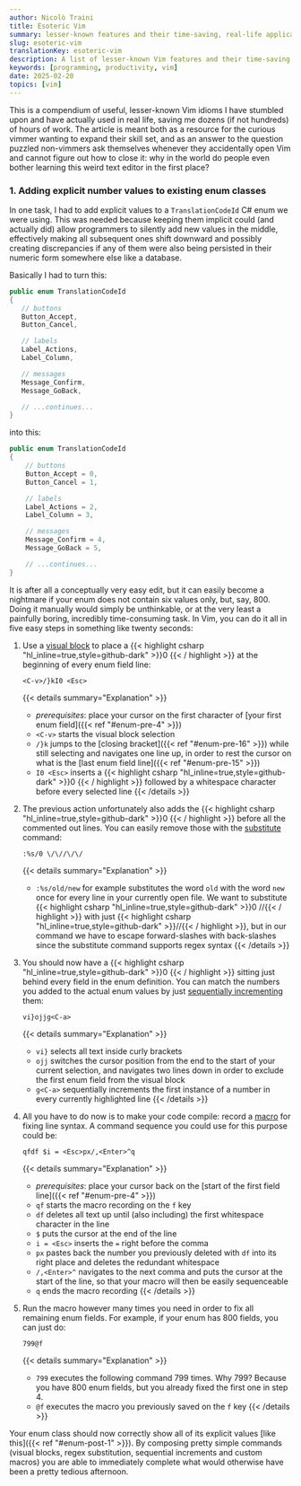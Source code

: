 ```yaml
---
author: Nicolò Traini
title: Esoteric Vim
summary: lesser-known features and their time-saving, real-life applications
slug: esoteric-vim
translationKey: esoteric-vim
description: A list of lesser-known Vim features and their time-saving, real-life applications
keywords: [programming, productivity, vim]
date: 2025-02-20
topics: [vim]
---
```


This is a compendium of useful, lesser-known Vim idioms I have stumbled upon and have actually used
in real life, saving me dozens (if not hundreds) of hours of work. The article is meant both as a
resource for the curious vimmer wanting to expand their skill set, and as an answer to the question
puzzled non-vimmers ask themselves whenever they accidentally open Vim and cannot figure out how to
close it: why in the world do people even bother learning this weird text editor in the first place?

### 1. Adding explicit number values to existing enum classes

In one task, I had to add explicit values to a `TranslationCodeId` C# enum we were using. This was
needed because keeping them implicit could (and actually did) allow programmers to silently add new
values in the middle, effectively making all subsequent ones shift downward and possibly creating
discrepancies if any of them were also being persisted in their numeric form somewhere else like a
database.

Basically I had to turn this:

```csharp {lineNos=inline tabWidth=4 style=github-dark anchorlinenos=true lineanchors=enum-pre}
public enum TranslationCodeId
{
   // buttons
   Button_Accept,
   Button_Cancel,

   // labels
   Label_Actions,
   Label_Column,

   // messages
   Message_Confirm,
   Message_GoBack,

   // ...continues...
}
```

into this:

```csharp {lineNos=inline tabWidth=4 style=github-dark anchorlinenos=true lineanchors=enum-post}
public enum TranslationCodeId
{
    // buttons
    Button_Accept = 0,
    Button_Cancel = 1,

    // labels
    Label_Actions = 2,
    Label_Column = 3,

    // messages
    Message_Confirm = 4,
    Message_GoBack = 5,

    // ...continues...
}
```

It is after all a conceptually very easy edit, but it can easily become a nightmare if your enum
does not contain six values only, but, say, 800. Doing it manually would simply be unthinkable, or
at the very least a painfully boring, incredibly time-consuming task. In Vim, you can do it all in
five easy steps in something like twenty seconds:

1. Use a [visual block](https://vimhelp.org/visual.txt.html#visual-block "'visual-block' on vimhelp.org")
   to place a {{< highlight csharp "hl_inline=true,style=github-dark" >}}0 {{< / highlight >}} at
   the beginning of every enum field line:

   `<C-v>/}kI0 <Esc>`

   {{< details summary="Explanation" >}}
   - _prerequisites_: place your cursor on the first character of [your first enum field]({{< ref
     "#enum-pre-4" >}})
   - `<C-v>` starts the visual block selection
   - `/}k` jumps to the [closing bracket]({{< ref "#enum-pre-16" >}}) while still selecting and
     navigates one line up, in order to rest the cursor on what is the [last enum field line]({{<
     ref "#enum-pre-15" >}})
   - `I0 <Esc>` inserts a {{< highlight csharp "hl_inline=true,style=github-dark" >}}0 {{< /
     highlight >}} followed by a whitespace character before every selected line
   {{< /details >}}

2. The previous action unfortunately also adds the {{< highlight csharp
   "hl_inline=true,style=github-dark" >}}0 {{< / highlight >}} before all the commented out lines.
   You can easily remove those with the
   [substitute](https://vimhelp.org/change.txt.html#%3Asubstitute "Command documentation on vimhelp.org")
   command:

   `:%s/0 \/\//\/\/`

   {{< details summary="Explanation" >}}
   - `:%s/old/new` for example substitutes the word `old` with the word `new` once for every line in
     your currently open file. We want to substitute {{< highlight csharp
     "hl_inline=true,style=github-dark" >}}0 //{{< / highlight >}} with just {{< highlight csharp
     "hl_inline=true,style=github-dark" >}}//{{< / highlight >}}, but in our command we have to
     escape forward-slashes with back-slashes since the substitute command supports regex syntax
   {{< /details >}}

3. You should now have a {{< highlight csharp "hl_inline=true,style=github-dark" >}}0 {{< /
   highlight >}} sitting just behind every field in the enum definition. You can match the numbers
   you added to the actual enum values by just
   [sequentially incrementing](https://vimhelp.org/change.txt.html#CTRL-A "Command documentation on vimhelp.org")
   them:

   `vi}ojjg<C-a>`

   {{< details summary="Explanation" >}}
   - `vi}` selects all text inside curly brackets
   - `ojj` switches the cursor position from the end to the start of your current selection, and
     navigates two lines down in order to exclude the first enum field from the visual block
   - `g<C-a>` sequentially increments the first instance of a number in every currently highlighted line
   {{< /details >}}

4. All you have to do now is to make your code compile: record a
   [macro](https://vimhelp.org/repeat.txt.html#q "'q recording' on vimhelp.org")
   for fixing line syntax. A command sequence you could use for this purpose could be:

   `qfdf $i = <Esc>px/,<Enter>^q`

   {{< details summary="Explanation" >}}
   - _prerequisites_: place your cursor back on the [start of the first field line]({{< ref
     "#enum-pre-4" >}})
   - `qf` starts the macro recording on the `f` key
   - `df` deletes all text up until (also including) the first whitespace character in the line
   - `$` puts the cursor at the end of the line
   - `i = <Esc>` inserts the `=` right before the comma
   - `px` pastes back the number you previously deleted with `df` into its right place and deletes
     the redundant whitespace
   - `/,<Enter>^` navigates to the next comma and puts the cursor at the start of the line, so that
     your macro will then be easily sequenceable
   - `q` ends the macro recording
   {{< /details >}}

5. Run the macro however many times you need in order to fix all remaining enum fields. For example,
   if your enum has 800 fields, you can just do:

   `799@f`

   {{< details summary="Explanation" >}}
   - `799` executes the following command 799 times. Why 799? Because you have 800 enum fields, but
     you already fixed the first one in step 4.
   - `@f` executes the macro you previously saved on the `f` key
   {{< /details >}}

Your enum class should now correctly show all of its explicit values [like this]({{< ref
"#enum-post-1" >}}). By composing pretty simple commands (visual blocks, regex substitution,
sequential increments and custom macros) you are able to immediately complete what would otherwise
have been a pretty tedious afternoon.
